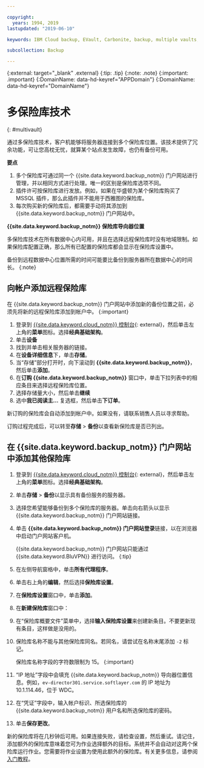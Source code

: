 ```yaml
---

copyright:
  years: 1994, 2019
lastupdated: "2019-06-10"

keywords: IBM Cloud backup, EVault, Carbonite, backup, multiple vaults, mulitple locations, disaster recovery

subcollection: Backup

---
```

{:external: target="_blank" .external}
{:tip: .tip}
{:note: .note}
{:important: .important}
{:DomainName: data-hd-keyref="APPDomain"}
{:DomainName: data-hd-keyref="DomainName"}

# 多保险库技术
{: #multivault}

通过多保险库技术，客户机能够将服务器连接到多个保险库位置。该技术提供了冗余功能，可让您高枕无忧，就算某个站点发生故障，也仍有备份可用。

**要点**

1. 多个保险库可通过同一个 {{site.data.keyword.backup_notm}} 门户网站进行管理，并以相同方式进行处理。唯一的区别是保险库选项不同。
2. 插件许可按保险库进行发放。例如，如果在华盛顿为某个保险库购买了 MSSQL 插件，那么此插件并不能用于西雅图的保险库。
3. 每次购买新的保险库后，都需要手动将其添加到 {{site.data.keyword.backup_notm}} 门户网站中。



**{{site.data.keyword.backup_notm}} 保险库导向器位置**

多保险库技术在所有数据中心内可用，并且在选择远程保险库时没有地域限制。如果保险库配置正确，那么所有已配置的保险库都会显示在保险库设置中。

备份到远程数据中心位置所需的时间可能要比备份到服务器所在数据中心的时间长。
{:note}

## 向帐户添加远程保险库

在 {{site.data.keyword.backup_notm}} 门户网站中添加新的备份位置之前，必须先将新的远程保险库添加到帐户中。
{:important}

1. 登录到 [{{site.data.keyword.cloud_notm}} 控制台](https://{DomainName}){: external}，然后单击左上角的**菜单**图标。选择**经典基础架构**。
2. 单击**设备**
3. 找到并单击相关服务器的链接。
4. 在**设备详细信息**下，单击**存储**。
5. 当“存储”部分打开时，向下滚动到 **{{site.data.keyword.backup_notm}}**，然后单击**添加**。
6. 在**订购 {{site.data.keyword.backup_notm}}** 窗口中，单击下拉列表中的相应条目来选择远程保险库位置。
7. 选择存储量大小，然后单击**继续**
8. 选中**我已阅读主...** 复选框，然后单击**下订单**。

新订购的保险库会自动添加到帐户中。如果没有，请联系销售人员以寻求帮助。

订购过程完成后，可以转至**存储** > **备份**以查看新保险库是否已列出。

## 在 {{site.data.keyword.backup_notm}} 门户网站中添加其他保险库

1. 登录到 [{{site.data.keyword.cloud_notm}} 控制台](https://{DomainName}){: external}，然后单击左上角的**菜单**图标。选择**经典基础架构**。
2. 单击**存储** > **备份**以显示具有备份服务的服务器。
3. 选择您希望能够备份到多个保险库的服务器。单击向右箭头以显示 {{site.data.keyword.backup_notm}} 门户网站链接。
4. 单击 **{{site.data.keyword.backup_notm}} 门户网站登录**链接，以在浏览器中启动门户网站客户机。

   {{site.data.keyword.backup_notm}} 门户网站只能通过 {{site.data.keyword.BluVPN}} 进行访问。
   {:tip}
5. 在左侧导航窗格中，单击**所有代理程序**。
6. 单击右上角的**编辑**，然后选择**保险库设置**。
7. 在**保险库设置**窗口中，单击**添加**。
8. 在**新建保险库**窗口中：
  1. 在“保险库概要文件”菜单中，选择**输入保险库设置**来创建新条目。不要更新现有条目，这样做是没用的。
  2. 保险库名称不能与其他保险库同名。若同名，请尝试在名称末尾添加 `-2` 标记。<br/>

     保险库名称字段的字符数限制为 15。
     {:important}
  3. “IP 地址”字段中会填充 {{site.data.keyword.backup_notm}} 导向器位置信息。例如，`ev-director301.service.softlayer.com` 的 IP 地址为 10.1.114.46，位于 WDC。
  4. 在“凭证”字段中，输入帐户标识、所选保险库的 {{site.data.keyword.backup_notm}} 用户名和所选保险库的密码。
  5. 单击**保存更改**。

新的保险库将在几秒钟后可用。如果连接失败，请检查设置，然后重试。请记住，添加额外的保险库意味着您可为作业选择额外的目标。系统并不会自动对这两个保险库运行作业。您需要将作业设置为使用此额外的保险库。有关更多信息，请参阅[入门教程](/docs/infrastructure/Backup?topic=Backup-getting-started#getting-started)。
